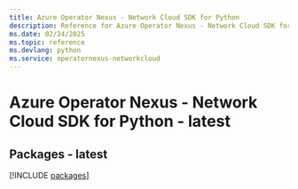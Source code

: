 ```yaml
---
title: Azure Operator Nexus - Network Cloud SDK for Python
description: Reference for Azure Operator Nexus - Network Cloud SDK for Python
ms.date: 02/24/2025
ms.topic: reference
ms.devlang: python
ms.service: operatornexus-networkcloud
---
```

# Azure Operator Nexus - Network Cloud SDK for Python - latest
## Packages - latest
[!INCLUDE [packages](operator-nexus---network-cloud-index.md)]